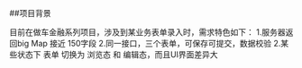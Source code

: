 
##项目背景

目前在做车金融系列项目，涉及到某业务表单录入时，需求特色如下：
1.服务器返回big Map  接近 150字段
2.同一接口，三个表单，可保存可提交，数据校验
2.某些状态下 表单 切换为 浏览态 和 编辑态，而且UI界面差异大
